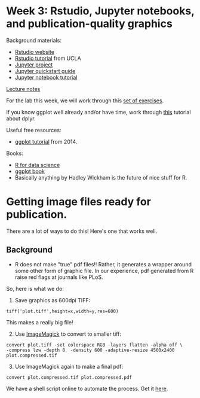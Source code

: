 # Week 3: Rstudio, Jupyter notebooks, and publication-quality graphics

Background materials:

* [Rstudio website](https://www.rstudio.com/)
* [Rstudio tutorial](http://web.cs.ucla.edu/~gulzar/rstudio/basic-tutorial.html) from UCLA
* [Jupyter project](http://jupyter.org/)
* [Jupyter quickstart guide](https://jupyter-notebook-beginner-guide.readthedocs.io/en/latest/)
* [Jupyter notebook tutorial](https://www.datacamp.com/community/tutorials/tutorial-jupyter-notebook)

[Lecture notes](LabNotebooks.html)

For the lab this week, we will work through this [set of exercises](http://tutorials.iq.harvard.edu/R/Rgraphics/Rgraphics.html).

If you know ggplot well already and/or have time, work through
[this](http://genomicsclass.github.io/book/pages/dplyr_tutorial.html) tutorial about dplyr.

Useful free resources:

* [ggplot tutorial](http://zevross.com/blog/2014/08/04/beautiful-plotting-in-r-a-ggplot2-cheatsheet-3/) from 2014.

Books:

* [R for data science](https://www.amazon.com/Data-Science-Transform-Visualize-Model/dp/1491910399/)
* [ggplot book](https://www.amazon.com/ggplot2-Elegant-Graphics-Data-Analysis/dp/331924275X)
* Basically anything by Hadley Wickham is the future of nice stuff for R.

# Getting image files ready for publication.

There are a lot of ways to do this!  Here's one that works well.

## Background

* R does not make "true" pdf files!! Rather, it generates a wrapper around some other form of graphic file.  In our
  experience, pdf generated from R raise red flags at journals like PLoS.

So, here is what we do:

1. Save graphics as 600dpi TIFF:

~~~{.r}
tiff('plot.tiff',height=x,width=y,res=600)
~~~

This makes a really big file!

2. Use [ImageMagick](https://www.imagemagick.org/) to convert to smaller tiff:

~~~{.sh}
convert plot.tiff -set colorspace RGB -layers flatten -alpha off \
-compress lzw -depth 8  -density 600 -adaptive-resize 4500x2400  plot.compressed.tif
~~~

3. Use ImageMagick again to make a final pdf:

~~~{.sh}
convert plot.compressed.tif plot.compressed.pdf
~~~

We have a shell script online to automate the process.  Get it
[here](https://github.com/ThorntonLab/ThorntonLabToolkit).

